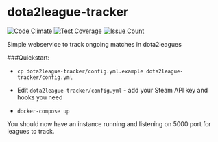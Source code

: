 # dota2league-tracker
[![Code Climate](https://codeclimate.com/github/Daerdemandt/dota2league-tracker/badges/gpa.svg)](https://codeclimate.com/github/Daerdemandt/dota2league-tracker)
[![Test Coverage](https://codeclimate.com/github/Daerdemandt/dota2league-tracker/badges/coverage.svg)](https://codeclimate.com/github/Daerdemandt/dota2league-tracker/coverage)
[![Issue Count](https://codeclimate.com/github/Daerdemandt/dota2league-tracker/badges/issue_count.svg)](https://codeclimate.com/github/Daerdemandt/dota2league-tracker)

Simple webservice to track ongoing matches in dota2leagues

###Quickstart:

+ `cp dota2league-tracker/config.yml.example dota2league-tracker/config.yml`

+ Edit `dota2league-tracker/config.yml` - add your Steam API key and hooks you need

+ `docker-compose up`

You should now have an instance running and listening on 5000 port for leagues to track.
